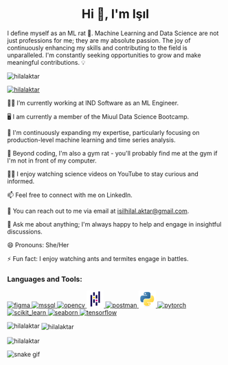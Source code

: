 <h1 align="center">Hi 👋, I'm Işıl</h1>

I define myself as an ML rat 🐹. Machine Learning and Data Science are not just professions for me; they are my absolute passion. The joy of continuously enhancing my skills and contributing to the field is unparalleled. I'm constantly seeking opportunities to grow and make meaningful contributions. 💡

<p align="left"> <img src="https://komarev.com/ghpvc/?username=tuxedomask95&label=Profile%20views&color=0e75b6&style=flat" alt="hilalaktar" /> </p>

<p align="left"> <a href="https://github.com/ryo-ma/github-profile-trophy"><img src="https://github-profile-trophy.vercel.app/?username=tuxedomask95" alt="hilalaktar" /></a> </p>

👨‍💻 I’m currently working at IND Software as an ML Engineer.

🖥️ I am currently a member of the Miuul Data Science Bootcamp.

🌱 I'm continuously expanding my expertise, particularly focusing on production-level machine learning and time series analysis.

🔩 Beyond coding, I'm also a gym rat - you'll probably find me at the gym if I'm not in front of my computer.

🤸🏻 I enjoy watching science videos on YouTube to stay curious and informed.

📫 Feel free to connect with me on LinkedIn.

📧 You can reach out to me via email at isilhilal.aktar@gmail.com.

💬 Ask me about anything; I'm always happy to help and engage in insightful discussions.

😄 Pronouns: She/Her

⚡ Fun fact: I enjoy watching ants and termites engage in battles.

<h3 align="left">Languages and Tools:</h3>
<p align="left"> <a href="https://www.figma.com/" target="_blank" rel="noreferrer"> <img src="https://www.vectorlogo.zone/logos/figma/figma-icon.svg" alt="figma" width="40" height="40"/> </a> <a href="https://www.microsoft.com/en-us/sql-server" target="_blank" rel="noreferrer"> <img src="https://www.svgrepo.com/show/303229/microsoft-sql-server-logo.svg" alt="mssql" width="40" height="40"/> </a> <a href="https://opencv.org/" target="_blank" rel="noreferrer"> <img src="https://www.vectorlogo.zone/logos/opencv/opencv-icon.svg" alt="opencv" width="40" height="40"/> </a> <a href="https://pandas.pydata.org/" target="_blank" rel="noreferrer"> <img src="https://raw.githubusercontent.com/devicons/devicon/2ae2a900d2f041da66e950e4d48052658d850630/icons/pandas/pandas-original.svg" alt="pandas" width="40" height="40"/> </a> <a href="https://postman.com" target="_blank" rel="noreferrer"> <img src="https://www.vectorlogo.zone/logos/getpostman/getpostman-icon.svg" alt="postman" width="40" height="40"/> </a> <a href="https://www.python.org" target="_blank" rel="noreferrer"> <img src="https://raw.githubusercontent.com/devicons/devicon/master/icons/python/python-original.svg" alt="python" width="40" height="40"/> </a> <a href="https://pytorch.org/" target="_blank" rel="noreferrer"> <img src="https://www.vectorlogo.zone/logos/pytorch/pytorch-icon.svg" alt="pytorch" width="40" height="40"/> </a> <a href="https://scikit-learn.org/" target="_blank" rel="noreferrer"> <img src="https://upload.wikimedia.org/wikipedia/commons/0/05/Scikit_learn_logo_small.svg" alt="scikit_learn" width="40" height="40"/> </a> <a href="https://seaborn.pydata.org/" target="_blank" rel="noreferrer"> <img src="https://seaborn.pydata.org/_images/logo-mark-lightbg.svg" alt="seaborn" width="40" height="40"/> </a> <a href="https://www.tensorflow.org" target="_blank" rel="noreferrer"> <img src="https://www.vectorlogo.zone/logos/tensorflow/tensorflow-icon.svg" alt="tensorflow" width="40" height="40"/> </a> </p>


<p><img align="left" src="https://github-readme-stats.vercel.app/api/top-langs?username=hilalaktar&show_icons=true&locale=en&layout=compact" alt="hilalaktar" /></p>

<p>&nbsp;<img align="center" src="https://github-readme-stats.vercel.app/api?username=hilalaktar&show_icons=true&locale=en" alt="hilalaktar" /></p>

<p><img align="center" src="https://github-readme-streak-stats.herokuapp.com/?user=hilalaktar&" alt="hilalaktar" /></p>




![snake gif](https://github.com/CagatayAkkas/CagatayAkkas/blob/output/github-contribution-grid-snake.gif)
